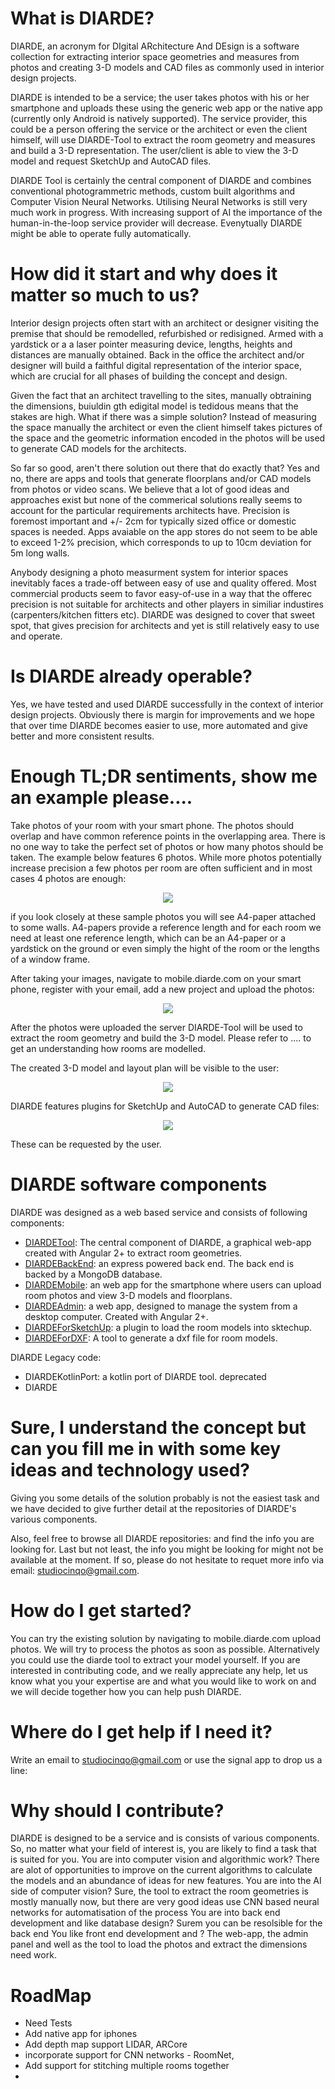 # What is DIARDE? 

DIARDE, an acronym for DIgital ARchitecture And DEsign is a software collection for extracting interior space geometries and measures from photos and creating 3-D models and CAD files as commonly used in interior design projects. 

DIARDE is intended to be a service; the user takes photos with his or her smartphone and uploads these using the generic 
web app or the native app (currently only Android is natively supported). The service provider, this could be a person 
offering the service or the architect or even the client himself, will use DIARDE-Tool to extract the room geometry and measures
and build a 3-D representation. The user/client is able to view the 3-D model and request SketchUp and AutoCAD files. 

DIARDE Tool is certainly the central component of DIARDE and combines conventional photogrammetric methods, custom built algorithms
and Computer Vision Neural Networks. Utilising Neural Networks is still very much work in progress. With increasing support of 
AI the importance of the human-in-the-loop service provider will decrease. Evenytually DIARDE might be able to operate fully automatically.
# How did it start and why does it matter so much to us?

Interior design projects often start with an architect or designer visiting the premise that should be remodelled, refurbished or 
redisigned. Armed with a yardstick or a a laser pointer measuring device, lengths, heights and distances are manually obtained. Back 
in the office the architect and/or designer will build a faithful digital representation of the interior space, which are crucial for all phases of building the concept and design.  

Given the fact that an architect travelling to the sites, manually obtraining the dimensions, buiuldin gth edigital model is tedidous means that the stakes are high. What if there was a simple solution? Instead of measuring the space manually the architect
or even the client himself takes pictures of the space and the geometric information encoded in the photos will be used to generate 
CAD models for the architects. 

So far so good, aren't there solution out there that do exactly that? Yes and no, there are apps and tools that generate floorplans and/or CAD models from photos or video scans. We believe that a lot of good ideas and approaches exist but none of the commerical solutions really seems to account for the particular requirements architects have. Precision is foremost important and +/- 2cm for 
typically sized office or domestic spaces is needed. Apps avaiable on the app stores do not seem to be able to exceed 1-2% precision, which corresponds to up to 10cm deviation for 5m long walls. 

Anybody designing a photo measurment system for interior spaces inevitably faces a trade-off between easy of use and quality offered.
Most commercial products seem to favor easy-of-use in a way that the offerec precision is not suitable for architects and other players in similiar industires (carpenters/kitchen fitters etc). DIARDE was designed to cover that sweet spot, that gives precision for architects and yet is still relatively easy to use and operate.  
# Is DIARDE already operable?

Yes, we have tested and used DIARDE successfully in the context of interior design projects. Obviously there is margin for 
improvements and we hope that over time DIARDE becomes easier to use, more automated and give better and more consistent results.
# Enough TL;DR sentiments, show me an example please....

Take photos of your room with your smart phone. The photos should overlap and have common reference points in the 
overlapping area. There is no one way to take the perfect set of photos or how many photos should be taken. The 
example below features 6 photos. While more photos potentially increase precision a few photos per room are often sufficient and 
in most cases 4 photos are enough:

<p align="center">
  <img src="https://raw.githubusercontent.com/Diarde/DIARDE/main/doc/picture1.png" />
</p>

if you look closely at these sample photos you will see A4-paper attached to some walls. A4-papers provide a reference length
and for each room we need at least one reference length, which can be an A4-paper or a yardstick on the ground or even simply 
the hight of the room or the lengths of a window frame.

After taking your images, navigate to mobile.diarde.com on your smart phone, register with your email, add a new project
and upload the photos: 

<p align="center">
  <img src="https://raw.githubusercontent.com/Diarde/DIARDE/main/doc/picture2.png" />
</p>


After the photos were uploaded the server DIARDE-Tool will be used to extract the room geometry and build the 3-D model. 
Please refer to .... to get an understanding how rooms are modelled.

The created 3-D model and layout plan will be visible to the user:

<p align="center">
  <img src="https://raw.githubusercontent.com/Diarde/DIARDE/main/doc/picture3.png" />
</p>

DIARDE features plugins for SketchUp and AutoCAD to generate CAD files:

<p align="center">
  <img src="https://raw.githubusercontent.com/Diarde/DIARDE/main/doc/picture4.png" />
</p>

These can be requested by the user. 
# DIARDE software components

DIARDE was designed as a web based service and consists of following components:

* [DIARDETool](https://github.com/Diarde/DIARDETool): The central component of DIARDE, a graphical web-app created with Angular 2+ to extract room geometries.
* [DIARDEBackEnd](https://github.com/Diarde/DIARDEBackEnd): an express powered back end. The back end is backed by a MongoDB database.
* [DIARDEMobile](https://github.com/Diarde/DIARDEMobile): an web app for the smartphone where users can upload room photos and view 3-D models and floorplans.
* [DIARDEAdmin](https://github.com/Diarde/DIARDEAdmin): a web app, designed to manage the system from a desktop computer. Created with Angular 2+. 
* [DIARDEForSketchUp](https://github.com/Diarde/DIARDEForSketchUp#readme): a plugin to load the room models into sktechup. 
* [DIARDEForDXF](https://github.com/Diarde/DIARDEForDXF#readme): A tool to generate a dxf file for room models. 

DIARDE Legacy code:

* DIARDEKotlinPort: a kotlin port of DIARDE tool. deprecated
* DIARDE

# Sure, I understand the concept but can you fill me in with some key ideas and technology used? 

Giving you some details of the solution probably is not the easiest task and we have decided to give further detail 
at the repositories of DIARDE's various components. 

Also, feel free to browse all DIARDE repositories: and find the info you are looking for. Last but not least, 
the info you might be looking for might not be available at the moment. If so, please do not hesitate to 
requet more info via email: studiocinqo@gmail.com. 

# How do I get started? 

You can try the existing solution by navigating to mobile.diarde.com upload photos. We will try to process the photos as soon as possible. Alternatively you could use the diarde tool to extract your model yourself. 
If you are interested in contributing code, and we really appreciate any help, let us know what you your expertise are and what you would like to work on and we will decide together how you can help push DIARDE. 
# Where do I get help if I need it? 

Write an email to studiocinqo@gmail.com or use the signal app to drop us a line: 
# Why should I contribute?

DIARDE is designed to be a service and is consists of various components. So, no matter what your field of interest is, you are likely to find a task that is suited for you. 
You are into computer vision and algorithmic work? There are alot of opportunities to improve on the current algorithms to calculate
the models and an abundance of ideas for new features. 
You are into the AI side of computer vision? Sure, the tool to extract the room geometries is mostly manually now, but there are
very good ideas use CNN based neural networks for automatisation of the process 
You are into back end development and like database design? Surem you can be resolsible for the back end
You like front end development and  ? The web-app, the admin panel and well as the tool to load the photos and extract the dimensions need work. 

# RoadMap



 - Need Tests
 - Add native app for iphones
 - Add depth map support LIDAR, ARCore
 - incorporate support for CNN networks - RoomNet, 
 - Add support for stitching multiple rooms together
 - 
